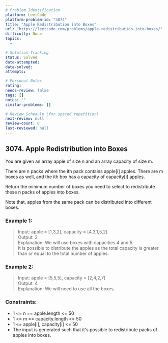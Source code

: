 ```yaml
---
# Problem Identification
platform: LeetCode
platform-problem-id: "3074"
title: "Apple Redistribution into Boxes"
url: "https://leetcode.com/problems/apple-redistribution-into-boxes/"
difficulty: None
topics:
  -

# Solution Tracking
status: Solved
date-attempted:
date-solved:
attempts:

# Personal Notes
rating:
needs-review: false
tags: []
notes: ""
similar-problems: []

# Review Schedule (for spaced repetition)
next-review: null
review-count: 0
last-reviewed: null
---
```


## 3074. Apple Redistribution into Boxes

You are given an array apple of size n and an array capacity of size m.

There are n packs where the ith pack contains apple[i] apples. There are m boxes as well, and the ith box has a capacity of capacity[i] apples.

Return the minimum number of boxes you need to select to redistribute these n packs of apples into boxes.

Note that, apples from the same pack can be distributed into different boxes.

### Example 1:

> Input: apple = [1,3,2], capacity = [4,3,1,5,2]<br/>
> Output: 2<br/>
> Explanation: We will use boxes with capacities 4 and 5.<br/>
> It is possible to distribute the apples as the total capacity is greater than or equal to the total number of apples.

### Example 2:

> Input: apple = [5,5,5], capacity = [2,4,2,7]<br/>
> Output: 4<br/>
> Explanation: We will need to use all the boxes.

### Constraints:

- 1 <= n == apple.length <= 50
- 1 <= m == capacity.length <= 50
- 1 <= apple[i], capacity[i] <= 50
- The input is generated such that it's possible to redistribute packs of apples into boxes.
